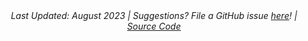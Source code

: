<center><em>Last Updated: August 2023 | Suggestions? File a GitHub issue <a href="https://github.com/samanthacsik/strava-dashboard/issues" target="_blank">here</a>! | <a href="https://github.com/samanthacsik/strava-dashboard" target="_blank">Source Code <i class="fa-brands fa-github"></i></a></em></center>



